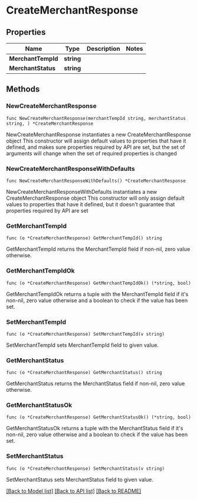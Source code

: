 # CreateMerchantResponse

## Properties

Name | Type | Description | Notes
------------ | ------------- | ------------- | -------------
**MerchantTempId** | **string** |  | 
**MerchantStatus** | **string** |  | 

## Methods

### NewCreateMerchantResponse

`func NewCreateMerchantResponse(merchantTempId string, merchantStatus string, ) *CreateMerchantResponse`

NewCreateMerchantResponse instantiates a new CreateMerchantResponse object
This constructor will assign default values to properties that have it defined,
and makes sure properties required by API are set, but the set of arguments
will change when the set of required properties is changed

### NewCreateMerchantResponseWithDefaults

`func NewCreateMerchantResponseWithDefaults() *CreateMerchantResponse`

NewCreateMerchantResponseWithDefaults instantiates a new CreateMerchantResponse object
This constructor will only assign default values to properties that have it defined,
but it doesn't guarantee that properties required by API are set

### GetMerchantTempId

`func (o *CreateMerchantResponse) GetMerchantTempId() string`

GetMerchantTempId returns the MerchantTempId field if non-nil, zero value otherwise.

### GetMerchantTempIdOk

`func (o *CreateMerchantResponse) GetMerchantTempIdOk() (*string, bool)`

GetMerchantTempIdOk returns a tuple with the MerchantTempId field if it's non-nil, zero value otherwise
and a boolean to check if the value has been set.

### SetMerchantTempId

`func (o *CreateMerchantResponse) SetMerchantTempId(v string)`

SetMerchantTempId sets MerchantTempId field to given value.


### GetMerchantStatus

`func (o *CreateMerchantResponse) GetMerchantStatus() string`

GetMerchantStatus returns the MerchantStatus field if non-nil, zero value otherwise.

### GetMerchantStatusOk

`func (o *CreateMerchantResponse) GetMerchantStatusOk() (*string, bool)`

GetMerchantStatusOk returns a tuple with the MerchantStatus field if it's non-nil, zero value otherwise
and a boolean to check if the value has been set.

### SetMerchantStatus

`func (o *CreateMerchantResponse) SetMerchantStatus(v string)`

SetMerchantStatus sets MerchantStatus field to given value.



[[Back to Model list]](../README.md#documentation-for-models) [[Back to API list]](../README.md#documentation-for-api-endpoints) [[Back to README]](../README.md)


